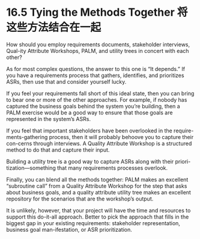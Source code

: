 16.5 Tying the Methods Together 将这些方法结合在一起
===

How should you employ requirements documents, stakeholder interviews, Qual-ity Attribute Workshops, PALM, and utility trees in concert with each other?

As for most complex questions, the answer to this one is “It depends.” If you have a requirements process that gathers, identifies, and prioritizes ASRs, then use that and consider yourself lucky.

If you feel your requirements fall short of this ideal state, then you can bring to bear one or more of the other approaches. For example, if nobody has captured the business goals behind the system you’re building, then a PALM exercise would be a good way to ensure that those goals are represented in the system’s ASRs.

If you feel that important stakeholders have been overlooked in the require-ments-gathering process, then it will probably behoove you to capture their con-cerns through interviews. A Quality Attribute Workshop is a structured method to do that and capture their input.

Building a utility tree is a good way to capture ASRs along with their priori-tization—something that many requirements processes overlook.

Finally, you can blend all the methods together: PALM makes an excellent “subroutine call” from a Quality Attribute Workshop for the step that asks about business goals, and a quality attribute utility tree makes an excellent repository for the scenarios that are the workshop’s output.

It is unlikely, however, that your project will have the time and resources to support this do-it-all approach. Better to pick the approach that fills in the biggest gap in your existing requirements: stakeholder representation, business goal man-ifestation, or ASR prioritization.
